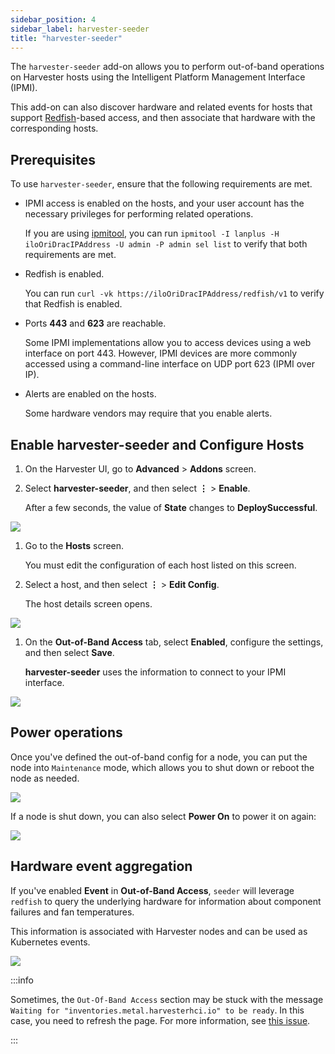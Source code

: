 ```yaml
---
sidebar_position: 4
sidebar_label: harvester-seeder
title: "harvester-seeder"
---
```


<head>
  <link rel="canonical" href="https://docs.harvesterhci.io/v1.2/advanced/seeder"/>
</head>

The `harvester-seeder` add-on allows you to perform out-of-band operations on Harvester hosts using the Intelligent Platform Management Interface (IPMI).

This add-on can also discover hardware and related events for hosts that support [Redfish](https://www.dmtf.org/standards/redfish)-based access, and then associate that hardware with the corresponding hosts.

## Prerequisites

To use `harvester-seeder`, ensure that the following requirements are met.

- IPMI access is enabled on the hosts, and your user account has the necessary privileges for performing related operations.

    If you are using [ipmitool](https://github.com/ipmitool/ipmitool), you can run `ipmitool -I lanplus -H iloOriDracIPAddress -U admin -P admin sel list` to verify that both requirements are met.

- Redfish is enabled.

    You can run `curl -vk https://iloOriDracIPAddress/redfish/v1` to verify that Redfish is enabled.

- Ports **443** and **623** are reachable.

    Some IPMI implementations allow you to access devices using a web interface on port 443. However, IPMI devices are more commonly accessed using a command-line interface on UDP port 623 (IPMI over IP).

- Alerts are enabled on the hosts.

    Some hardware vendors may require that you enable alerts.

## Enable **harvester-seeder** and Configure Hosts

1. On the Harvester UI, go to **Advanced** > **Addons** screen.

1. Select **harvester-seeder**, and then select **⋮** > **Enable**.

    After a few seconds, the value of **State** changes to **DeploySuccessful**.

![](/img/v1.2/vm-import-controller/EnableAddon.png)

1. Go to the **Hosts** screen.

    You must edit the configuration of each host listed on this screen.

1. Select a host, and then select **⋮** > **Edit Config**.

    The host details screen opens.

![](/img/v1.2/seeder/EditConfig.png)

1. On the **Out-of-Band Access** tab, select **Enabled**, configure the settings, and then select **Save**.

    **harvester-seeder** uses the information to connect to your IPMI interface.

![](/img/v1.2/seeder/OutOfBandAccess.png)

## Power operations

Once you've defined the out-of-band config for a node, you can put the node into `Maintenance` mode, which allows you to shut down or reboot the node as needed.

![](/img/v1.2/seeder/ShutdownReboot.png)

If a node is shut down, you can also select **Power On** to power it on again:

![](/img/v1.2/seeder/PowerOn.png)


## Hardware event aggregation

If you've enabled **Event** in **Out-of-Band Access**, `seeder` will leverage `redfish` to query the underlying hardware for information about component failures and fan temperatures.

This information is associated with Harvester nodes and can be used as Kubernetes events.

![](/img/v1.2/seeder/HardwareEvents.png)


:::info

Sometimes, the `Out-Of-Band Access` section may be stuck with the message `Waiting for "inventories.metal.harvesterhci.io" to be ready`. In this case, you need to refresh the page. For more information, see [this issue](https://github.com/harvester/harvester/issues/4412).

:::